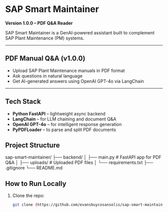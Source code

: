 # SAP Smart Maintainer

**Version 1.0.0 – PDF Q&A Reader**

SAP Smart Maintainer is a GenAI-powered assistant built to complement SAP Plant Maintenance (PM) systems.

---

## PDF Manual Q&A (v1.0.0)

- Upload SAP Plant Maintenance manuals in PDF format
- Ask questions in natural language
- Get AI-generated answers using OpenAI GPT-4o via LangChain

---

## Tech Stack

- **Python FastAPI** – lightweight async backend
- **LangChain** – for LLM chaining and document Q&A
- **OpenAI GPT-4o** – for intelligent response generation
- **PyPDFLoader** – to parse and split PDF documents

## Project Structure
sap-smart-maintainer/
├── backend/
│ ├── main.py # FastAPI app for PDF Q&A
│ ├── uploads/ # Uploaded PDF files
│ └── requirements.txt
├── .gitignore
└── README.md

## How to Run Locally

1. Clone the repo:
   ```bash
   git clone (https://github.com/evansbuycosansolis/sap-smart-maintainer.git
  
